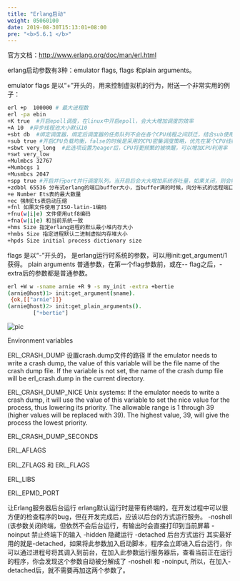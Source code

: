 ```yaml
---
title: "Erlang启动"
weight: 05060100
date: 2019-08-30T15:13:01+08:00
pre: "<b>5.6.1 </b>"
---
```


官方文档：<http://www.erlang.org/doc/man/erl.html>

erlang启动参数有3种：emulator flags, flags 和plain arguments。

emulator flags 是以“+”开头的，用来控制虚拟机的行为，附送一个非常实用的例子：

```bash
erl +p  100000 # 最大进程数
erl -pa ebin 
+K true  #开启epoll调度，在linux中开启epoll，会大大增加调度的效率
+A 10  #异步线程池大小默认10
+sbt db  #绑定调度器，绑定后调度器的任务队列不会在各个CPU线程之间跃迁，结合sub使用，可以让CPU负载均衡的同时也避免了大量的跃迁发生。 注意：一个linux系统中，最好只有一个evm开启此选项，若同时有多个erlang虚拟机在系统中运行，还是关闭为好
+sub true #开启CPU负载均衡，false的时候是采用的CPU密集调度策略，优先在某个CPU线程上运行任务，直到该CPU负载较高为止。
+sbwt very_long  #此选项设置为eager后，CPU将更频繁的被唤醒，可以增加CPU利用率
+swt very_low 
+Mulmbcs 32767 
+Mumbcgs 1 
+Musmbcs 2047
+spp true #开启并行port并行调度队列，当开启后会大大增加系统吞吐量，如果关闭，则会牺牲吞吐量换取更低的延迟。
+zdbbl 65536 分布式erlang的端口buffer大小，当buffer满的时候，向分布式的远程端口发送消息会阻塞
+e Number Ets表的最大数量
+ec 强制Ets表启动压缩
+fnl 如果文件使用了ISO-latin-1编码
+fnu(w|i|e) 文件使用utf8编码
+fna(w|i|e) 和当前系统一致
+hms Size 指定erlang进程的默认最小堆内存大小
+hmbs Size 指定进程默认二进制虚拟内存堆大小
+hpds Size initial process dictionary size
```

flags 是以“-”开头的， 是erlang运行时系统的参数，可以用init:get_argument/1获得。
plain arguments 普通参数，在第一个flag参数前，或在-- flag之后，-extra后的参数都是普通参数。

```bash
erl +W w -sname arnie +R 9 -s my_init -extra +bertie
(arnie@host)1> init:get_argument(sname).
 {ok,[["arnie"]]}
(arnie@host)2> init:get_plain_arguments().
        ["+bertie"]
```

![pic](/images/screenshot_1534591608930.png)

Environment variables

ERL_CRASH_DUMP  设置crash.dump文件的路径
    If the emulator needs to write a crash dump, the value of this variable will be the file name of the crash dump file. If the variable is not set, the name of the crash dump file will be erl_crash.dump in the current directory.

ERL_CRASH_DUMP_NICE
    Unix systems: If the emulator needs to write a crash dump, it will use the value of this variable to set the nice value for the process, thus lowering its priority. The allowable range is 1 through 39 (higher values will be replaced with 39). The highest value, 39, will give the process the lowest priority.

ERL_CRASH_DUMP_SECONDS

ERL_AFLAGS

ERL_ZFLAGS 和 ERL_FLAGS

ERL_LIBS

ERL_EPMD_PORT

让Erlang服务器后台运行
erlang默认运行时是带有终端的，在开发过程中可以很方便的检查程序的bug，但在开发完成后，应该以后台的方式运行服务。
-noshell (该参数关闭终端，但依然不会后台运行，有输出时会直接打印到当前屏幕
-noinput 禁止终端下的输入
-hidden 隐藏运行
-detached 后台方式运行
其实最好用的就是-detached，如果将此参数加入启动脚本，程序会立即进入后台运行，你可以通过进程号将其调入到前台，在加入此参数运行服务器后，查看当前正在运行的程序，你会发现这个参数自动被分解成了 -noshell 和 -noinput, 所以，在加入-detached后，就不需要再加这两个参数了。
